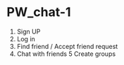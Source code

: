 # PW_chat-1
1. Sign UP
2. Log in 
3. Find friend / Accept friend request
4. Chat with friends
5 Create groups 
